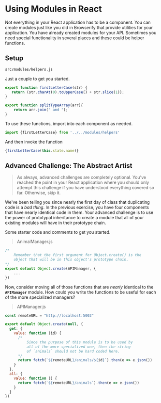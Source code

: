 # Using Modules in React

Not everything in your React application has to be a component. You can create modules just like you did in Browserify that provide utilities for your application. You have already created modules for your API. Sometimes you need special functionality in several places and these could be helper functions.

## Setup
```sh
src/modules/helpers.js
```

Just a couple to get you started.

```js
export function firstLetterCase(str) {
   return (str.charAt(0).toUpperCase() + str.slice(1));
}

export function splitTypeArray(arr){
    return arr.join(" and ");
}
```

To use these functions, import into each component as needed.

```js
import {firstLetterCase} from '../../modules/helpers'
```

And then invoke the function

```jsx
{firstLetterCase(this.state.name)}
```



## Advanced Challenge: The Abstract Artist

> As always, advanced challenges are completely optional. You've reached the point in your React application where you should only attempt this challenge if you have understood everything covered so far. Otherwise, skip it.

We've been telling you since nearly the first day of class that duplicating code is a _bad thing_. In the previous exercise, you have four components that have nearly identical code in them. Your advanced challenge is to use the power of prototypal inheritance to create a module that all of your existing modules will have in their prototype chain.

Some starter code and comments to get you started.

> AnimalManager.js

```js
/*
    Remember that the first argument for Object.create() is the
    object that will be in this object's prototype chain.
*/
export default Object.create(APIManager, {
    ...
})
```

Now, consider moving all of those functions that are _nearly_ identical to the **`APIManager`** module. How could you write the functions to be useful for each of the more specialized managers?

> APIManager.js

```js
const remoteURL = "http://localhost:5002"

export default Object.create(null, {
  get: {
    value: function (id) {
      /*
          Since the purpose of this module is to be used by
          all of the more specialized one, then the string
          of `animals` should not be hard coded here.
      */
      return fetch(`${remoteURL}/animals/${id}`).then(e => e.json())
    }
  },
  all: {
    value: function () {
      return fetch(`${remoteURL}/animals`).then(e => e.json())
    }
  }
})
```
